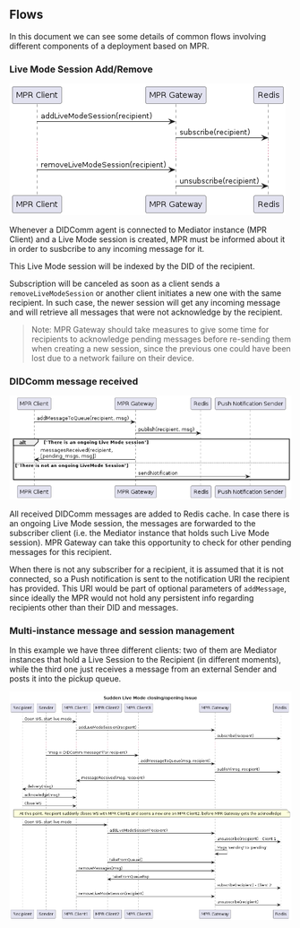 ## Flows

In this document we can see some details of common flows involving different components of a deployment based on MPR.

### Live Mode Session Add/Remove

![Live Mode Session Add/Remove](./diagrams/live-mode-session-add-remove.png)

Whenever a DIDComm agent is connected to Mediator instance (MPR Client) and a Live Mode session is created, MPR must be informed about it in order to susbcribe to any incoming message for it. 

This Live Mode session will be indexed by the DID of the recipient.

Subscription will be canceled as soon as a client sends a `removeLiveModeSession` or another client initiates a new one with the same recipient. In such case, the newer session will get any incoming message and will retrieve all messages that were not acknowledge by the recipient.

> Note: MPR Gateway should take measures to give some time for recipients to acknowledge pending messages before re-sending them when creating a new session, since the previous one could have been lost due to a network failure on their device.

### DIDComm message received

![DIDComm message received](./diagrams/didcomm-message-received.png)

All received DIDComm messages are added to Redis cache. In case there is an ongoing Live Mode session, the messages are forwarded to the subscriber client (i.e. the Mediator instance that holds such Live Mode session). MPR Gateway can take this opportunity to check for other pending messages for this recipient.

When there is not any subscriber for a recipient, it is assumed that it is not connected, so a Push notification is sent to the notification URI the recipient has provided. This URI would be part of optional parameters of `addMessage`, since ideally the MPR would not hold any persistent info regarding recipients other than their DID and messages.

### Multi-instance message and session management

In this example we have three different clients: two of them are Mediator instances that hold a Live Session to the Recipient (in different moments), while the third one just receives a message from an external Sender and posts it into the pickup queue.


![Sudden Live Mode closing/opening issue](./diagrams/multi-instance-message-and-session-management.png)

